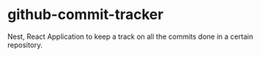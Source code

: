 # github-commit-tracker
Nest, React Application to keep a track on all the commits done in a certain repository.
